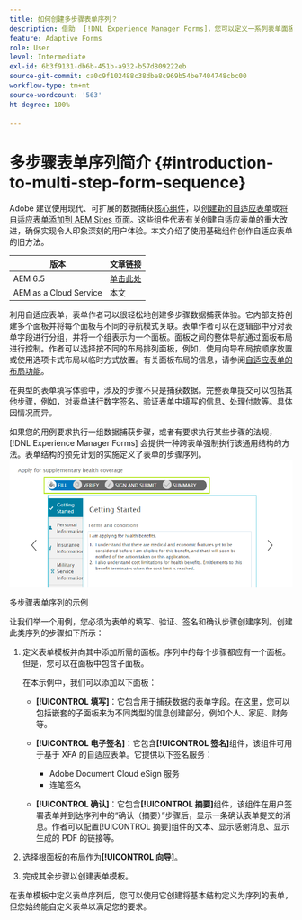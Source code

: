 ```yaml
---
title: 如何创建多步骤表单序列？
description: 借助  [!DNL Experience Manager Forms]，您可以定义一系列表单面板以供用户用于导航和填写自适应表单。以用例方法为例进行深入探究以创建多步骤表单序列。
feature: Adaptive Forms
role: User
level: Intermediate
exl-id: 6b3f9131-db6b-451b-a932-b57d809222eb
source-git-commit: ca0c9f102488c38dbe8c969b54be7404748cbc00
workflow-type: tm+mt
source-wordcount: '563'
ht-degree: 100%

---
```


# 多步骤表单序列简介 {#introduction-to-multi-step-form-sequence}

<span class="preview">Adobe 建议使用现代、可扩展的数据捕获[核心组件](https://experienceleague.adobe.com/docs/experience-manager-core-components/using/adaptive-forms/introduction.html)，以[创建新的自适应表单](/help/forms/creating-adaptive-form-core-components.md)或[将自适应表单添加到 AEM Sites 页面](/help/forms/create-or-add-an-adaptive-form-to-aem-sites-page.md)。这些组件代表有关创建自适应表单的重大改进，确保实现令人印象深刻的用户体验。本文介绍了使用基础组件创作自适应表单的旧方法。</span>

| 版本 | 文章链接 |
| -------- | ---------------------------- |
| AEM 6.5 | [单击此处](https://experienceleague.adobe.com/docs/experience-manager-65/forms/adaptive-forms-basic-authoring/introduction-form-sequence.html) |
| AEM as a Cloud Service | 本文 |

利用自适应表单，表单作者可以很轻松地创建多步骤数据捕获体验。它内部支持创建多个面板并将每个面板与不同的导航模式关联。表单作者可以在逻辑部中分对表单字段进行分组，并将一个组表示为一个面板。面板之间的整体导航通过面板布局进行控制。作者可以选择按不同的布局排列面板，例如，使用向导布局按顺序放置或使用选项卡式布局以临时方式放置。有关面板布局的信息，请参阅[自适应表单的布局功能](layout-capabilities-adaptive-forms.md)。

在典型的表单填写体验中，涉及的步骤不只是捕获数据。完整表单提交可以包括其他步骤，例如，对表单进行数字签名、验证表单中填写的信息、处理付款等。具体因情况而异。

如果您的用例要求执行一组数据捕获步骤，或者有要求执行某些步骤的法规，[!DNL Experience Manager Forms] 会提供一种跨表单强制执行该通用结构的方法。表单结构的预先计划的实施定义了表单的步骤序列。![多步骤表单序列的示例](assets/formpipeline.png)

多步骤表单序列的示例

让我们举一个用例，您必须为表单的填写、验证、签名和确认步骤创建序列。创建此类序列的步骤如下所示：

1. 定义表单模板并向其中添加所需的面板。序列中的每个步骤都应有一个面板。但是，您可以在面板中包含子面板。

   在本示例中，我们可以添加以下面板：

   * **[!UICONTROL 填写]**：它包含用于捕获数据的表单字段。在这里，您可以包括嵌套的子面板来为不同类型的信息创建部分，例如个人、家庭、财务等。

   <!--* **[!UICONTROL Verify]**: It contains the **[!UICONTROL Verify]** component that can be used in an XFA-based Adaptive Form. It displays the information captured in the Fill panel in read-only mode for verification.-->


   * **[!UICONTROL 电子签名]**：它包含&#x200B;**[!UICONTROL 签名]**&#x200B;组件，该组件可用于基于 XFA 的自适应表单。它提供以下签名服务：

      * Adobe Document Cloud eSign 服务
      * 连笔签名

   * **[!UICONTROL 确认]**：它包含&#x200B;**[!UICONTROL 摘要]**&#x200B;组件，该组件在用户签署表单并到达序列中的“确认（摘要）”步骤后，显示一条确认表单提交的消息。作者可以配置[!UICONTROL 摘要]组件的文本、显示感谢消息、显示生成的 PDF 的链接等。

1. 选择根面板的布局作为&#x200B;**[!UICONTROL 向导]**。
1. 完成其余步骤以创建表单模板。<!-- For more information, see [Creating a custom Adaptive Form template](custom-adaptive-forms-templates.md). -->

在表单模板中定义表单序列后，您可以使用它创建将基本结构定义为序列的表单，但您始终能自定义表单以满足您的要求。
